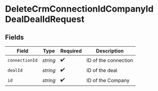 # DeleteCrmConnectionIdCompanyIdDealDealIdRequest


## Fields

| Field                | Type                 | Required             | Description          |
| -------------------- | -------------------- | -------------------- | -------------------- |
| `connectionId`       | *string*             | :heavy_check_mark:   | ID of the connection |
| `dealId`             | *string*             | :heavy_check_mark:   | ID of the deal       |
| `id`                 | *string*             | :heavy_check_mark:   | ID of the Company    |